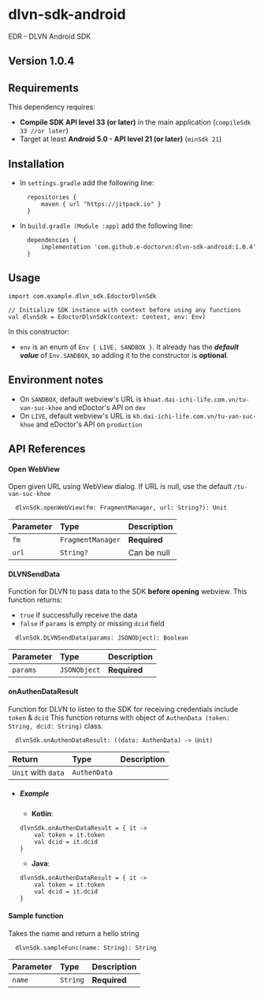 # dlvn-sdk-android

EDR - DLVN Android SDK 

## Version 1.0.4

## Requirements

This dependency requires:

* **Compile SDK API level 33 (or later)** in the main application (```compileSdk 33 //or later```)
* Target at least **Android 5.0 - API level 21 (or later)** (```minSdk 21```)

## Installation

- In ```settings.gradle``` add the following line: 

  ```
    repositories {
        maven { url "https://jitpack.io" }
    }
  ```

- In ```build.gradle (Module :app)``` add the following line: 

  ```
    dependencies {
        implementation 'com.github.e-doctorvn:dlvn-sdk-android:1.0.4'
    }
  ```
    
## Usage
```
import com.example.dlvn_sdk.EdoctorDlvnSdk

// Initialize SDK instance with context before using any functions
val dlvnSdk = EdoctorDlvnSdk(context: Context, env: Env)
```
In this constructor:
- `env` is an enum of `Env { LIVE, SANDBOX }`. It already has the ***default value*** of `Env.SANDBOX`, so adding it to the constructor is **optional**.

## Environment notes
- On `SANDBOX`, default webview's URL is `khuat.dai-ichi-life.com.vn/tu-van-suc-khoe` and eDoctor's API on `dev` 
- On `LIVE`, default webview's URL is `kh.dai-ichi-life.com.vn/tu-van-suc-khoe` and eDoctor's API on `production`

## API References

#### Open WebView

Open given URL using WebView dialog. If URL is null, use the default ```/tu-van-suc-khoe```

```
  dlvnSdk.openWebView(fm: FragmentManager, url: String?): Unit
```

| Parameter | Type     | Description                |
| :-------- | :------- | :------------------------- |
| `fm` | `FragmentManager` | **Required** |
| `url` | `String?` | Can be null |

#### DLVNSendData

Function for DLVN to pass data to the SDK **before opening** webview.
This function returns:
* `true` if successfully receive the data
* `false` if `params` is empty or missing `dcid` field

```
  dlvnSdk.DLVNSendData(params: JSONObject): Boolean
```

| Parameter | Type     | Description                |
| :-------- | :------- | :------------------------- |
| `params` | `JSONObject` | **Required** |

#### onAuthenDataResult

Function for DLVN to listen to the SDK for receiving credentials include `token` & `dcid`
This function returns with object of `AuthenData (token: String, dcid: String)` class.

```
  dlvnSdk.onAuthenDataResult: ((data: AuthenData) -> Unit)
```

| Return | Type     | Description                |
| :-------- | :------- | :------------------------- |
| `Unit` with `data` | `AuthenData` |  |

* ##### Example

    * **Kotlin**:
    ```
    dlvnSdk.onAuthenDataResult = { it ->
        val token = it.token
        val dcid = it.dcid
    }
    ```
    
    * **Java**:
    ```
    dlvnSdk.onAuthenDataResult = { it ->
        val token = it.token
        val dcid = it.dcid
    }
    ```

#### Sample function

Takes the name and return a hello string

```
  dlvnSdk.sampleFunc(name: String): String
```

| Parameter | Type     | Description                       |
| :-------- | :------- | :-------------------------------- |
| `name`      | `String` | **Required**|
